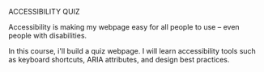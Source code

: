ACCESSIBILITY QUIZ

Accessibility is making my webpage easy for all people to use – even people with disabilities.

In this course, i'll build a quiz webpage. I will learn accessibility tools such as keyboard shortcuts, ARIA attributes, and design best practices.
